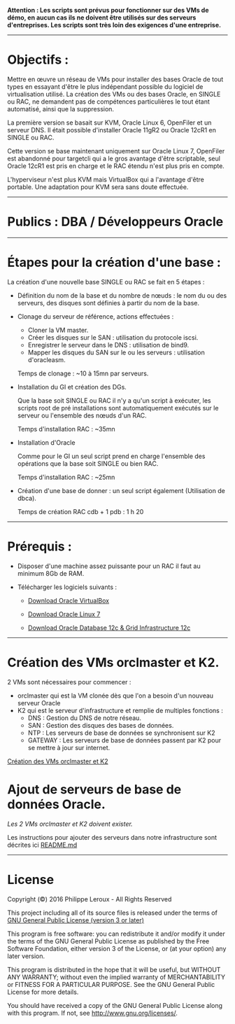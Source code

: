 **Attention : Les scripts sont prévus pour fonctionner sur des VMs de démo, en
aucun cas ils ne doivent être utilisés sur des serveurs d'entreprises. Les scripts
sont très loin des exigences d'une entreprise.**

--------------------------------------------------------------------------------

# Objectifs :

Mettre en œuvre un réseau de VMs pour installer des bases Oracle de tout types en
essayant d'être le plus indépendant possible du logiciel de virtualisation utilisé.
La création des VMs ou des bases Oracle, en SINGLE ou RAC, ne demandent pas de
compétences particulières le tout étant automatisé, ainsi que la suppression.

La première version se basait sur KVM, Oracle Linux 6, OpenFiler et un serveur DNS.
Il était possible d'installer Oracle 11gR2 ou Oracle 12cR1 en SINGLE ou RAC.

Cette version se base maintenant uniquement sur Oracle Linux 7, OpenFiler est abandonné
pour targetcli qui a le gros avantage d'être scriptable, seul Oracle 12cR1 est
pris en charge et le RAC étendu n'est plus pris en compte.

L'hyperviseur n'est plus KVM mais VirtualBox qui a l'avantage d'être portable.
Une adaptation pour KVM sera sans doute effectuée.

--------------------------------------------------------------------------------

# Publics : DBA / Développeurs Oracle

--------------------------------------------------------------------------------

# Étapes pour la création d'une base :

La création d'une nouvelle base SINGLE ou RAC se fait en 5 étapes :
* Définition du nom de la base et du nombre de nœuds : le nom du ou des serveurs,
des disques sont définies à partir du nom de la base.

* Clonage du serveur de référence, actions effectuées :
	* Cloner la VM master.
	* Créer les disques sur le SAN : utilisation du protocole iscsi.
	* Enregistrer le serveur dans le DNS : utilisation de bind9.
	* Mapper les disques du SAN sur le ou les serveurs : utilisation d'oracleasm.

	Temps de clonage : ~10 à 15mn par serveurs.

* Installation du GI et création des DGs.

	Que la base soit SINGLE ou RAC il n'y a qu'un script à exécuter, les scripts
root de pré installations sont automatiquement exécutés sur le serveur ou l'ensemble
des nœuds d'un RAC.

	Temps d'installation RAC : ~35mn

* Installation d'Oracle

	Comme pour le GI un seul script prend en charge l'ensemble des opérations que
la base soit SINGLE ou bien RAC.

	Temps d'installation RAC : ~25mn

* Création d'une base de donner : un seul script également (Utilisation de dbca).

	Temps de création RAC cdb + 1 pdb : 1 h 20

--------------------------------------------------------------------------------
# Prérequis :
* Disposer d'une machine assez puissante pour un RAC il faut au minimum 8Gb de RAM.

* Télécharger les logiciels suivants :

	* [Download Oracle VirtualBox](https://www.virtualbox.org/wiki/Downloads)

	* [Download Oracle Linux 7](https://edelivery.oracle.com/osdc/faces/SearchSoftware)

	* [Download Oracle Database 12c & Grid Infrastructure 12c](http://www.oracle.com/technetwork/database/enterprise-edition/downloads/database12c-linux-download-2240591.html)

--------------------------------------------------------------------------------

# Création des VMs orclmaster et K2.
2 VMs sont nécessaires pour commencer :
 - orclmaster qui est la VM clonée dès que l'on a besoin d'un nouveau serveur Oracle
 - K2 qui est le serveur d'infrastructure et remplie de multiples fonctions :
   - DNS     : Gestion du DNS de notre réseau.
   - SAN     : Gestion des disques des bases de données.
   - NTP     : Les serveurs de base de données se synchronisent sur K2
   - GATEWAY : Les serveurs de base de données passent par K2 pour se mettre à jour sur internet.

 [Création des VMs orclmaster et K2](https://github.com/PhilippeLeroux/plescripts/wiki/Cr%C3%A9ation-des-VMs-orclmaster-et-K2)

# Ajout de serveurs de base de données Oracle.
_Les 2 VMs orclmaster et K2 doivent exister._

Les instructions pour ajouter des serveurs dans notre infrastructure sont décrites
ici [README.md](https://github.com/PhilippeLeroux/plescripts/blob/master/database_servers/README.md)

--------------------------------------------------------------------------------

# License

Copyright (©) 2016 Philippe Leroux - All Rights Reserved

This project including all of its source files is released under the terms of [GNU General Public License (version 3 or later)](http://www.gnu.org/licenses/gpl.txt)

This program is free software: you can redistribute it and/or modify
it under the terms of the GNU General Public License as published by
the Free Software Foundation, either version 3 of the License, or
(at your option) any later version.

This program is distributed in the hope that it will be useful,
but WITHOUT ANY WARRANTY; without even the implied warranty of
MERCHANTABILITY or FITNESS FOR A PARTICULAR PURPOSE.  See the
GNU General Public License for more details.

You should have received a copy of the GNU General Public License
along with this program.  If not, see <http://www.gnu.org/licenses/>.
